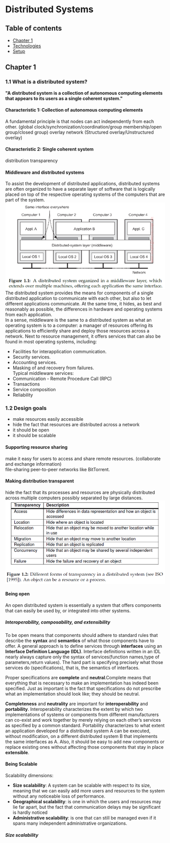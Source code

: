 # Distributed Systems

## Table of contents
* [Chapter 1](#general-info)
* [Technologies](#technologies)
* [Setup](#setup)

## Chapter 1

### 1.1 What is a distributed system?

**"A distributed system is a collection of autonomous computing elements
that appears to its users as a single coherent system."**

#### Characteristic 1: Collection of autonomous computing elements

A fundamental principle is that nodes can act independently from each other.
(global clock/synchronization/coordination/group membership/open group/closed group)
overlay network (Structured overlay/Unstructured overlay)

#### Characteristic 2: Single coherent system
distribution transparency

#### Middleware and distributed systems
To assist the development of distributed applications, distributed systems are
often organized to have a separate layer of software that is logically placed on
top of the respective operating systems of the computers that are part of the
system.
![Middleware](../misc/distributed_systems/c1/fig1_1.png)
The distributed system provides the means for components of a single distributed application to communicate with each
other, but also to let different applications communicate. At the same time, it hides, as best and reasonably as possible, the differences in hardware and
operating systems from each application.</br>
In a sense, middleware is the same to a distributed system as what an operating system is to a computer: a manager of resources offering its applications
to efficiently share and deploy those resources across a network.
Next to resource management, it offers services that can also be found in most operating systems, including:
* Facilities for interapplication communication.
* Security services.
* Accounting services.
* Masking of and recovery from failures.</br>
Typical  middleware services:
* Communication - Remote Procedure Call (RPC)
* Transactions
* Service composition
* Reliability

### 1.2 Design goals
* make resources easily accessible
* hide the fact that resources are distributed across a network
* it should be open
* it should be scalable

#### Supporting resource sharing
make it easy for users to access and share remote resources. (collaborate and exchange information)</br>
file-sharing peer-to-peer networks like BitTorrent.
#### Making distribution transparent
hide the fact that its processes and resources are physically distributed across multiple computers possibly separated by large distances.</br>
![Transparency](../misc/distributed_systems/c1/fig1_2.png)

#### Being open
An open distributed system is essentially a system that offers components that can easily be used by, or integrated into other systems.
##### Interoperability, composability, and extensibility
To be open means that components should adhere to standard rules that describe the **syntax** and **semantics** of what those components have to offer.
A general approach is to define services through **interfaces** using an **Interface Definition Language (IDL)**.
Interface definitions written in an IDL nearly always capture only the syntax of services(function names,type of parameters,return values).
The hard part is specifying precisely what those services do (specifications), that is, the semantics of interfaces.</br>

Proper specifications are **complete** and **neutral**.Complete means that everything that is necessary to make an implementation has indeed been specified.
Just as important is the fact that specifications do not prescribe what an implementation should look like; they should be neutral.</br>

**Completeness** and **neutrality** are important for **interoperability** and **portability**.
Interoperability characterizes the extent by which two implementations of systems or components from different manufacturers can co-exist and work together by merely relying
on each other’s services as specified by a common standard. Portability characterizes to what extent an application developed for a distributed system A can be executed, 
without modification, on a different distributed system B that implements the same interfaces as A. Also, it should be easy to add new components or
replace existing ones without affecting those components that stay in place **extensible**.

#### Being Scalable
Scalability dimensions:
* **Size scalability**: A system can be scalable with respect to its size, meaning that we can easily add more users and resources to the system without  any noticeable loss of performance.
* **Geographical scalability**: is one in which the users and resources may lie far apart, but the fact that communication delays may be significant is hardly noticed
* **Administrative scalability**: is one that can still be managed even if it spans many independent administrative organizations. 

##### Size scalability
